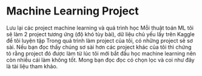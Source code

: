 # Machine Learning Project
Lưu lại các project machine learning và quá trình học
Mỗi thuật toán ML tôi sẽ làm 2 project tương ứng (độ khó tùy bài), dữ liệu chủ yếu lấy trên Kaggle để tôi luyện tập 
Trong quá trình làm project của tôi, có những project sẽ sơ sài. Nếu bạn đọc thấy chúng sơ sài hơn các project khác của tôi thì chứng tỏ rằng project đó được làm từ lúc tôi mới bắt đầu học machine learning nên còn nhiều cái làm không tốt. Mong bạn đọc đọc có chọn lọc và coi như đây là tài liệu tham khảo.
